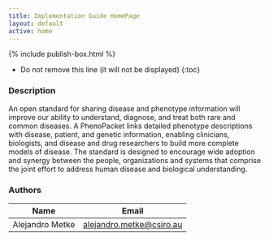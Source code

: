 ```yaml
---
title: Implementation Guide HomePage
layout: default
active: home
---
```


{% include publish-box.html %}

<!-- { :.no_toc } -->

<!-- TOC  the css styling for this is \pages\assets\css\project.css under 'markdown-toc'-->

* Do not remove this line (it will not be displayed)
{:toc}

<!-- end TOC -->

### Description

An open standard for sharing disease and phenotype information will improve our ability to understand, diagnose, and treat both rare and common diseases. A PhenoPacket links detailed phenotype descriptions with disease, patient, and genetic information, enabling clinicians, biologists, and disease and drug researchers to build more complete models of disease. The standard is designed to encourage wide adoption and synergy between the people, organizations and systems that comprise the joint effort to address human disease and biological understanding.

### Authors

<table>
<thead>
<tr>
<th>Name</th>
<th>Email</th>
</tr>
</thead>
<tbody>
<tr>
<td>Alejandro Metke</td>
<td><a href="mailto:alejandro.metke@csiro.au">alejandro.metke@csiro.au</a></td>
</tr>
</tbody>
</table>


